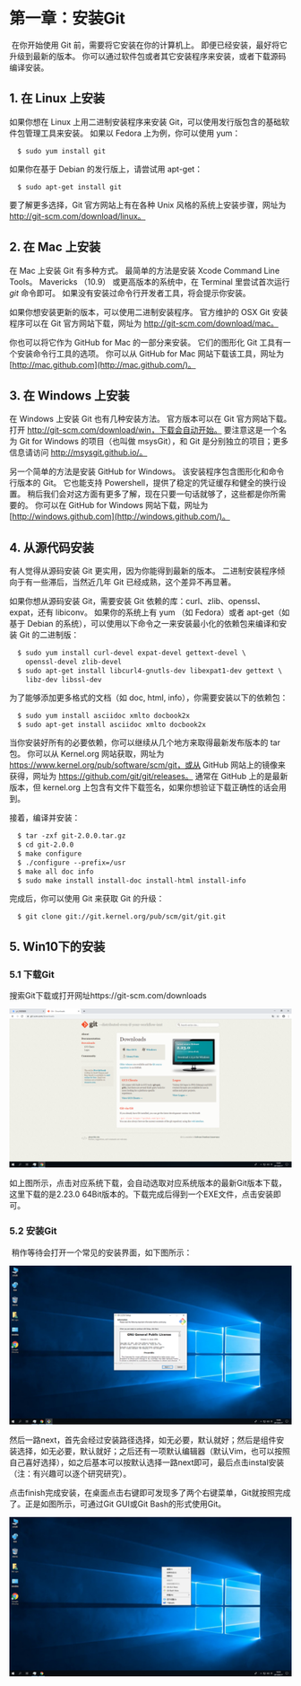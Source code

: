 # 第一章：安装Git

​		在你开始使用 Git 前，需要将它安装在你的计算机上。 即便已经安装，最好将它升级到最新的版本。 你可以通过软件包或者其它安装程序来安装，或者下载源码编译安装。

## 1. 在 Linux 上安装

如果你想在 Linux 上用二进制安装程序来安装 Git，可以使用发行版包含的基础软件包管理工具来安装。 如果以 Fedora 上为例，你可以使用 yum：

```console
  $ sudo yum install git
```

如果你在基于 Debian 的发行版上，请尝试用 apt-get：

```console
  $ sudo apt-get install git
```

要了解更多选择，Git 官方网站上有在各种 Unix 风格的系统上安装步骤，网址为 http://git-scm.com/download/linux。

## 2. 在 Mac 上安装

在 Mac 上安装 Git 有多种方式。 最简单的方法是安装 Xcode Command Line Tools。 Mavericks （10.9） 或更高版本的系统中，在 Terminal 里尝试首次运行 *git* 命令即可。 如果没有安装过命令行开发者工具，将会提示你安装。

如果你想安装更新的版本，可以使用二进制安装程序。 官方维护的 OSX Git 安装程序可以在 Git 官方网站下载，网址为 http://git-scm.com/download/mac。

你也可以将它作为 GitHub for Mac 的一部分来安装。 它们的图形化 Git 工具有一个安装命令行工具的选项。 你可以从 GitHub for Mac 网站下载该工具，网址为 [http://mac.github.com](http://mac.github.com/)。

## 3. 在 Windows 上安装

在 Windows 上安装 Git 也有几种安装方法。 官方版本可以在 Git 官方网站下载。 打开 http://git-scm.com/download/win，下载会自动开始。 要注意这是一个名为 Git for Windows 的项目（也叫做 msysGit），和 Git 是分别独立的项目；更多信息请访问 http://msysgit.github.io/。

另一个简单的方法是安装 GitHub for Windows。 该安装程序包含图形化和命令行版本的 Git。 它也能支持 Powershell，提供了稳定的凭证缓存和健全的换行设置。 稍后我们会对这方面有更多了解，现在只要一句话就够了，这些都是你所需要的。 你可以在 GitHub for Windows 网站下载，网址为 [http://windows.github.com](http://windows.github.com/)。

## 4. 从源代码安装

有人觉得从源码安装 Git 更实用，因为你能得到最新的版本。 二进制安装程序倾向于有一些滞后，当然近几年 Git 已经成熟，这个差异不再显著。

如果你想从源码安装 Git，需要安装 Git 依赖的库：curl、zlib、openssl、expat，还有 libiconv。 如果你的系统上有 yum （如 Fedora）或者 apt-get（如基于 Debian 的系统），可以使用以下命令之一来安装最小化的依赖包来编译和安装 Git 的二进制版：

```console
  $ sudo yum install curl-devel expat-devel gettext-devel \
    openssl-devel zlib-devel
  $ sudo apt-get install libcurl4-gnutls-dev libexpat1-dev gettext \
    libz-dev libssl-dev
```

为了能够添加更多格式的文档（如 doc, html, info），你需要安装以下的依赖包：

```console
  $ sudo yum install asciidoc xmlto docbook2x
  $ sudo apt-get install asciidoc xmlto docbook2x
```

当你安装好所有的必要依赖，你可以继续从几个地方来取得最新发布版本的 tar 包。 你可以从 Kernel.org 网站获取，网址为 https://www.kernel.org/pub/software/scm/git，或从 GitHub 网站上的镜像来获得，网址为 https://github.com/git/git/releases。 通常在 GitHub 上的是最新版本，但 kernel.org 上包含有文件下载签名，如果你想验证下载正确性的话会用到。

接着，编译并安装：

```console
  $ tar -zxf git-2.0.0.tar.gz
  $ cd git-2.0.0
  $ make configure
  $ ./configure --prefix=/usr
  $ make all doc info
  $ sudo make install install-doc install-html install-info
```

完成后，你可以使用 Git 来获取 Git 的升级：

```console
  $ git clone git://git.kernel.org/pub/scm/git/git.git
```

## 5. Win10下的安装

### 5.1 下载Git

搜索Git下载或打开网址https://git-scm.com/downloads

![下载页面](..\images\Git\download_page.png)

​		如上图所示，点击对应系统下载，会自动选取对应系统版本的最新Git版本下载，这里下载的是2.23.0 64Bit版本的。下载完成后得到一个EXE文件，点击安装即可。

### 5.2 安装Git

​		稍作等待会打开一个常见的安装界面，如下图所示：

![安装页面](..\images\Git\set_up.png)

​		然后一路next，首先会经过安装路径选择，如无必要，默认就好；然后是组件安装选择，如无必要，默认就好；之后还有一项默认编辑器（默认Vim，也可以按照自己喜好选择），如之后基本可以按默认选择一路next即可，最后点击instal安装（注：有兴趣可以逐个研究研究）。

​		点击finish完成安装，在桌面点击右键即可发现多了两个右键菜单，Git就按照完成了。正是如图所示，可通过Git GUI或Git Bash的形式使用Git。

![右键菜单](..\images\Git\git_right.png)